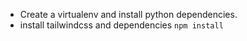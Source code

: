 - Create a virtualenv and install python dependencies.
- install tailwindcss and dependencies ```npm install```
